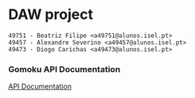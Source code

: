 # DAW project

```
49751 - Beatriz Filipe <a49751@alunos.isel.pt> 
49457 - Alexandre Severino <a49457@alunos.isel.pt>
49473 - Diogo Carichas <a49473@alunos.isel.pt>
```

### Gomoku API Documentation
[API Documentation](docs/gomoku_api_doc.md)
